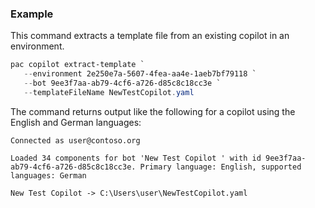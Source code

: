 ### Example

This command extracts a template file from an existing copilot in an environment.

```PowerShell
pac copilot extract-template `
   --environment 2e250e7a-5607-4fea-aa4e-1aeb7bf79118 `
   --bot 9ee3f7aa-ab79-4cf6-a726-d85c8c18cc3e `
   --templateFileName NewTestCopilot.yaml
```

The command returns output like the following for a copilot using the English and German languages:

```Text
Connected as user@contoso.org

Loaded 34 components for bot 'New Test Copilot ' with id 9ee3f7aa-ab79-4cf6-a726-d85c8c18cc3e. Primary language: English, supported languages: German

New Test Copilot -> C:\Users\user\NewTestCopilot.yaml
```
